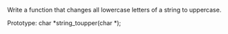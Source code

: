 Write a function that changes all lowercase letters of a string to uppercase.

Prototype: char *string_toupper(char *);

